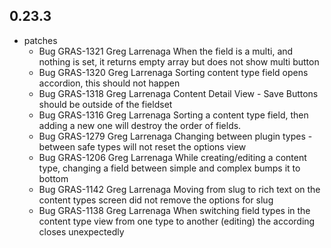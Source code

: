## 0.23.3

* patches
    * Bug GRAS-1321 Greg Larrenaga When the field is a multi, and nothing is set, it returns empty array but does not show multi button
    * Bug GRAS-1320 Greg Larrenaga Sorting content type field opens accordion, this should not happen
    * Bug GRAS-1318 Greg Larrenaga Content Detail View - Save Buttons should be outside of the fieldset
    * Bug GRAS-1316 Greg Larrenaga Sorting a content type field, then adding a new one will destroy the order of fields.
    * Bug GRAS-1279 Greg Larrenaga Changing between plugin types - between safe types will not reset the options view
    * Bug GRAS-1206 Greg Larrenaga While creating/editing a content type, changing a field between simple and complex bumps it to bottom
    * Bug GRAS-1142 Greg Larrenaga Moving from slug to rich text on the content types screen did not remove the options for slug
    * Bug GRAS-1138 Greg Larrenaga When switching field types in the content type view from one type to another (editing) the according closes unexpectedly